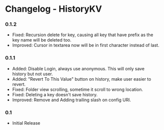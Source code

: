 # Changelog - HistoryKV

### 0.1.2
* Fixed: Recursion delete for key, causing all key that have prefix as the key name will be deleted too.
* Improved: Cursor in textarea now will be in first character instead of last.

### 0.1.1
* Added: Disable Login, always use anonymous. This will only save history but not user.
* Added: "Revert To This Value" button on history, make user easier to revert.
* Fixed: Folder view scrolling, sometime it scroll to wrong location.
* Fixed: Deleting a key doesn't save history.
* Improved: Remove and Adding trailing slash on config URI.

### 0.1
* Initial Release